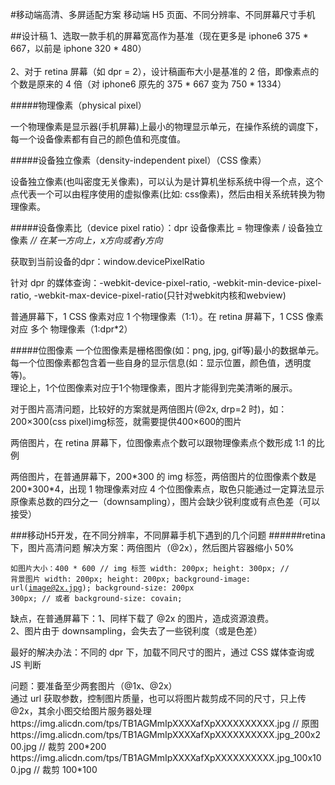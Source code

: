#移动端高清、多屏适配方案
移动端 H5 页面、不同分辨率、不同屏幕尺寸手机

##设计稿
1、选取一款手机的屏幕宽高作为基准（现在更多是 iphone6 375 * 667，以前是 iphone 320 * 480） <br/>     
2、对于 retina 屏幕（如 dpr = 2），设计稿画布大小是基准的 2 倍，即像素点的个数是原来的 4 倍（对 iphone6 原先的 375 * 667 变为 750 * 1334）

#####物理像素（physical pixel）
<p>一个物理像素是显示器(手机屏幕)上最小的物理显示单元，在操作系统的调度下，每一个设备像素都有自己的颜色值和亮度值。</p>

#####设备独立像素（density-independent pixel）（CSS 像素）
<p>设备独立像素(也叫密度无关像素)，可以认为是计算机坐标系统中得一个点，这个点代表一个可以由程序使用的虚拟像素(比如: css像素)，然后由相关系统转换为物理像素。</p>

#####设备像素比（device pixel ratio）：dpr
设备像素比 = 物理像素 / 设备独立像素 *// 在某一方向上，x方向或者y方向* <br/>
<p>获取到当前设备的dpr：window.devicePixelRatio </p>
<p>针对 dpr 的媒体查询：-webkit-device-pixel-ratio, -webkit-min-device-pixel-ratio, -webkit-max-device-pixel-ratio(只针对webkit内核和webview)</p>
<p>普通屏幕下，1 CSS 像素对应 1 个物理像素（1:1）。在 retina 屏幕下，1 CSS 像素对应 多个 物理像素（1:dpr*2）</p>

#####位图像素
一个位图像素是栅格图像(如：png, jpg, gif等)最小的数据单元。每一个位图像素都包含着一些自身的显示信息(如：显示位置，颜色值，透明度等)。<br/>
理论上，1个位图像素对应于1个物理像素，图片才能得到完美清晰的展示。<br/>
<p>对于图片高清问题，比较好的方案就是两倍图片(@2x, drp=2 时)，如：200×300(css pixel)img标签，就需要提供400×600的图片</p>
<p>两倍图片，在 retina 屏幕下，位图像素点个数可以跟物理像素点个数形成 1:1 的比例</p>
<p>两倍图片，在普通屏幕下，200*300 的 img 标签，两倍图片的位图像素个数是 200*300*4，出现 1 物理像素对应 4 个位图像素点，取色只能通过一定算法显示原像素总数的四分之一（downsampling），图片会缺少锐利度或有点色差（可以接受）</p>

###移动H5开发，在不同分辨率，不同屏幕手机下遇到的几个问题
######retina 下，图片高清问题
解决方案：两倍图片（@2x），然后图片容器缩小 50%<br>
<code>
如图片大小：400 * 600
// img 标签
width: 200px;
height: 300px;
// 背景图片
width: 200px;
height: 200px;
background-image: url(image@2x.jpg);
background-size: 200px 300px; // 或者 background-size: covain;
</code>
<p>缺点，在普通屏幕下：1、同样下载了 @2x 的图片，造成资源浪费。<br/>
2、图片由于 downsampling，会失去了一些锐利度（或是色差）</p>
<p>最好的解决办法：不同的 dpr 下，加载不同尺寸的图片，通过 CSS 媒体查询或 JS 判断</p>
问题：要准备至少两套图片（@1x、@2x）<br/>
通过 url 获取参数，控制图片质量，也可以将图片裁剪成不同的尺寸，只上传 @2x，其余小图交给图片服务器处理<br/>
https://img.alicdn.com/tps/TB1AGMmIpXXXXafXpXXXXXXXXXX.jpg // 原图<br/>
https://img.alicdn.com/tps/TB1AGMmIpXXXXafXpXXXXXXXXXX.jpg_200x200.jpg // 裁剪 200*200<br/>
https://img.alicdn.com/tps/TB1AGMmIpXXXXafXpXXXXXXXXXX.jpg_100x100.jpg // 裁剪 100*100



